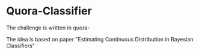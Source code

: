 # Quora-Classifier

The challenge is written in quora-

The idea is based on paper "Estimating Continuous Distribution in Bayesian Classifiers"
